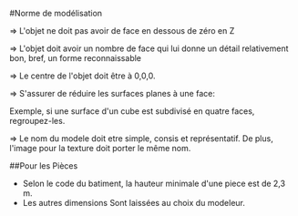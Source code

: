#Norme de modélisation

⇒ L'objet ne doit pas avoir de face en dessous de zéro en Z

⇒ L'objet doit avoir un nombre de face qui lui donne un détail relativement bon, bref, un forme reconnaissable

⇒ Le centre de l'objet doit être à 0,0,0.

⇒ S'assurer de réduire les surfaces planes à une face:

Exemple, si une surface d'un cube est subdivisé en quatre faces, regroupez-les.

⇒ Le nom du modele doit etre simple, consis et représentatif. De plus, l'image pour la texture doit porter le même nom.

##Pour les Pièces

- Selon le code du batiment, la hauteur minimale d'une piece est de 2,3 m.
- Les autres dimensions Sont laissées au choix du modeleur.